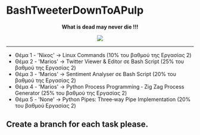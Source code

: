 # BashTweeterDownToAPulp

<p align="center">
 <b>What is dead may never die !!!</b>
</p>

<p align="center">
  <img src="https://user-images.githubusercontent.com/66788358/209719520-fe172908-9027-459e-9c61-8e394abce28e.jpg" />
</p>

---

- Θέμα 1 - 'Νίκος'        -> Linux Commands (10% του βαθμού της Εργασίας 2)
- Θέμα 2 - 'Marios'       -> Twitter Viewer & Editor σε Bash Script (25% του βαθμού της Εργασίας 2)
- Θέμα 3 - 'Marios'       -> Sentiment Analyser σε Bash Script (20% του βαθμού της Εργασίας 2)
- Θέμα 4 - 'Marios'       -> Python Process Programming ‐ Zig Zag Process Generator (25% του βαθμού της Εργασίας 2)
- Θέμα 5 - 'None'         -> Python Pipes: Three‐way Pipe Implementation (20% του βαθμού Εργασίας 2)

<h2><b>Create a branch for each task please.</b></h2>
